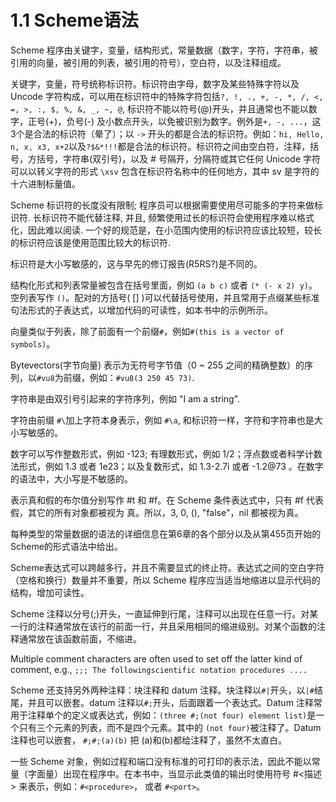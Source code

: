 # 1.1 Scheme语法

Scheme 程序由关键字，变量，结构形式，常量数据（数字，字符，字符串，被引用的向量，被引用的列表，被引用的符号），空白符，以及注释组成。

关键字，变量，符号统称标识符。标识符由字母，数字及某些特殊字符以及 Uncode 字符构成，可以用在标识符中的特殊字符包括`?, !, ., +, -, *, /, <, =, >, :, $, %, &, _, ~, @`, 标识符不能以符号(@)开头，并且通常也不能以数字，正号(+)，负号(-) 及小数点开头，以免被识别为数字。例外是`+, -, ...`，这3个是合法的标识符（晕了）；以 `->` 开头的都是合法的标识符。例如：`hi, Hello, n, x, x3, x+2`以及`?$&*!!!`都是合法的标识符。标识符之间由空白符，注释，括号，方括号，字符串(双引号)，以及 # 号隔开，分隔符或其它任何 Unicode 字符可以以转义字符的形式 `\xsv` 包含在标识符名称中的任何地方，其中 sv 是字符的十六进制标量值。

Scheme 标识符的长度没有限制; 程序员可以根据需要使用尽可能多的字符来做标识符. 长标识符不能代替注释, 并且, 频繁使用过长的标识符会使用程序难以格式化，因此难以阅读. 一个好的规范是，在小范围内使用的标识符应该比较短，较长的标识符应该是使用范围比较大的标识符.

标识符是大小写敏感的，这与早先的修订报告(R5RS?)是不同的。

结构化形式和列表常量被包含在括号里面，例如 `(a b c)` 或者 `(* (- x 2) y)`。空列表写作 `()`。配对的方括号( [] )可以代替括号使用，并且常用于点缀某些标准句法形式的子表达式，以增加代码的可读性，如本书中的示例所示。

向量类似于列表，除了前面有一个前缀`#`，例如`#(this is a vector of symbols)`。

Bytevectors(字节向量) 表示为无符号字节值（0 ~ 255 之间的精确整数）的序列，以`#vu8`为前缀，例如：`#vu8(3 250 45 73)`.

字符串是由双引号引起来的字符序列，例如 "I am a string". 

字符由前缀 `#\`加上字符本身表示，例如 `#\a`, 和标识符一样，字符和字符串也是大小写敏感的。

数字可以写作整数形式，例如 -123; 有理数形式，例如 1/2；浮点数或者科学计数法形式，例如 1.3 或者 1e23；以及复数形式，如 1.3-2.7i 或者 -1.2@73 。在数字的语法中，大小写是不敏感的。

表示真和假的布尔值分别写作 #t 和 #f。在 Scheme 条件表达式中，只有 #f 代表 假，其它的所有对象都被视为 真。所以，3, 0, (), "false"，nil 都被视为真。

每种类型的常量数据的语法的详细信息在第6章的各个部分以及从第455页开始的Scheme的形式语法中给出。

Scheme表达式可以跨越多行，并且不需要显式的终止符。表达式之间的空白字符（空格和换行）数量并不重要，所以 Scheme 程序应当适当地缩进以显示代码的结构，增加可读性。

Scheme 注释以分号(;)开头，一直延伸到行尾，注释可以出现在任意一行。对某一行的注释通常放在该行的前面一行，并且采用相同的缩进级别。对某个函数的注释通常放在该函数前面，不缩进。

Multiple comment characters are often used to set off the latter kind of comment, e.g., `;;; The followingscientific notation procedures ....`

Scheme 还支持另外两种注释：块注释和 datum 注释。块注释以`#|`开头，以`|#`结尾，并且可以嵌套。datum 注释以`#;`开头，后面跟着一个表达式。Datum 注释常用于注释单个的定义或表达式，例如：`(three #;(not four) element list)`是一个只有三个元素的列表，而不是四个元素。其中的 `(not four)`被注释了。Datum 注释也可以嵌套， `#;#;(a)(b)` 把 (a)和(b)都给注释了，虽然不太直白。

一些 Scheme 对象，例如过程和端口没有标准的可打印的表示法，因此不能以常量（字面量）出现在程序中。在本书中，当显示此类值的输出时使用符号 #<描述> 来表示，例如：`#<procedure>`， 或者 `#<port>`。
